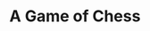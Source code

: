 ---
title: A Game of Chess
year: 1928
opening_date: 1928-03-20
closing_date: 
layout: productions
image:
image_caption:
image_credit:
playbill:
category:
Theatre: Theatre Jacksonville
cast:
  Boris: Gordon McCauley
  Constantine: Isaac Peiser
  Footman: J.M. Erskine
  Alexis: John Osborne
crew:
  Props: 
    - Charlotte Bowden Perry
    - Margaret Fairlie
    - Mrs. C.J. Williams, Jr.
    - Ray Halle
  Set Design: Irene Von Osthoff
external_links:
---